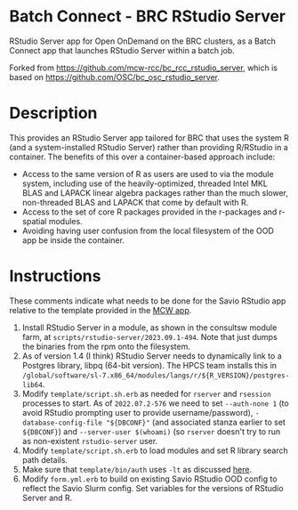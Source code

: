# Batch Connect - BRC RStudio Server

RStudio Server app for Open OnDemand on the BRC clusters, as a Batch Connect
app that launches RStudio Server within a batch job.

Forked from https://github.com/mcw-rcc/bc_rcc_rstudio_server, which is based on https://github.com/OSC/bc_osc_rstudio_server.

# Description

This provides an RStudio Server app tailored for BRC that uses the system R (and a system-installed RStudio Server) rather than providing R/RStudio in a container. The benefits of this over a container-based approach include:

 - Access to the same version of R as users are used to via the module system, including use of the heavily-optimized, threaded Intel MKL BLAS and LAPACK linear algebra packages rather than the much slower, non-threaded BLAS and LAPACK that come by default with R.
 - Access to the set of core R packages provided in the r-packages and r-spatial modules. 
 - Avoiding having user confusion from the local filesystem of the OOD app be inside the container.

# Instructions

These comments indicate what needs to be done for the Savio RStudio app relative to the template provided in the [MCW app](https://github.com/mcw-rcc/bc_rcc_rstudio_server).

1. Install RStudio Server in a module, as shown in the consultsw module farm, at `scripts/rstudio-server/2023.09.1-494`. Note that just dumps the binaries from the rpm onto the filesystem. 
2. As of version 1.4 (I think) RStudio Server needs to dynamically link to a Postgres library, libpq (64-bit version). The HPCS team installs this in `/global/software/sl-7.x86_64/modules/langs/r/${R_VERSION}/postgres-lib64`.
3. Modify `template/script.sh.erb` as needed for `rserver` and `rsession` processes to start. As of `2022.07.2-576` we need to set `--auth-none 1` (to avoid RStudio prompting user to provide username/password), `-database-config-file "${DBCONF}"` (and associated stanza earlier to set `${DBCONF}`) and `--server-user $(whoami)` (so `rserver` doesn't try to run as non-existent `rstudio-server` user.
4. Modify `template/script.sh.erb` to load modules and set R library search path details.
5. Make sure that `template/bin/auth` uses `-lt` as discussed [here](https://discourse.osc.edu/t/rstudio-server-app-using-non-local-r/1223/3).
6. Modify `form.yml.erb` to build on existing Savio RStudio OOD config to reflect the Savio Slurm config. Set variables for the versions of RStudio Server and R.



